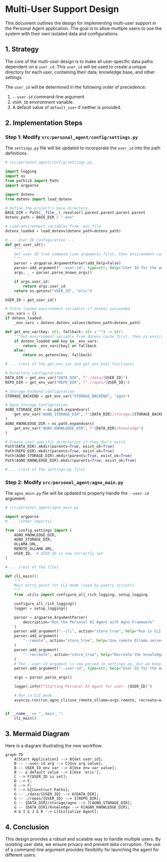 # Multi-User Support Design

This document outlines the design for implementing multi-user support in the Personal Agent application. The goal is to allow multiple users to use the system with their own isolated data and configurations.

## 1. Strategy

The core of the multi-user design is to make all user-specific data paths dependent on a `user_id`. This `user_id` will be used to create a unique directory for each user, containing their data, knowledge base, and other settings.

The `user_id` will be determined in the following order of precedence:

1.  `--user-id` command-line argument.
2.  `USER_ID` environment variable.
3.  A default value of `default_user` if neither is provided.

## 2. Implementation Steps

### Step 1: Modify `src/personal_agent/config/settings.py`

The `settings.py` file will be updated to incorporate the `user_id` into the path definitions.

```python
# src/personal_agent/config/settings.py

import logging
import os
from pathlib import Path
import argparse

import dotenv
from dotenv import load_dotenv

# Define the project's base directory.
BASE_DIR = Path(__file__).resolve().parent.parent.parent.parent
dotenv_path = BASE_DIR / ".env"

# Load environment variables from .env file
dotenv_loaded = load_dotenv(dotenv_path=dotenv_path)

# --- User ID Configuration ---
def get_user_id():
    """
    Get user ID from command-line arguments first, then environment variables.
    """
    parser = argparse.ArgumentParser(add_help=False)
    parser.add_argument("--user-id", type=str, help="User ID for the agent")
    args, _ = parser.parse_known_args()

    if args.user_id:
        return args.user_id
    return os.getenv("USER_ID", "eric")

USER_ID = get_user_id()

# Store loaded environment variables if dotenv succeeded
_env_vars = {}
if dotenv_loaded:
    _env_vars = dotenv.dotenv_values(dotenv_path=dotenv_path)

def get_env_var(key: str, fallback: str = "") -> str:
    """Get environment variable from dotenv cache first, then os.environ as fallback."""
    if dotenv_loaded and key in _env_vars:
        return _env_vars[key] or fallback
    else:
        return os.getenv(key, fallback)

# ... (rest of the get_env_var and get_env_bool functions)

# Directory configurations
DATA_DIR = get_env_var("DATA_DIR", f"./data/{USER_ID}")
REPO_DIR = get_env_var("REPO_DIR", f"./repos/{USER_ID}")

# Storage backend configuration
STORAGE_BACKEND = get_env_var("STORAGE_BACKEND", "agno")

# Agno Storage Configuration
AGNO_STORAGE_DIR = os.path.expandvars(
    get_env_var("AGNO_STORAGE_DIR", f"{DATA_DIR}/storage/{STORAGE_BACKEND}")
)
AGNO_KNOWLEDGE_DIR = os.path.expandvars(
    get_env_var("AGNO_KNOWLEDGE_DIR", f"{DATA_DIR}/knowledge")
)

# Create user-specific directories if they don't exist
Path(DATA_DIR).mkdir(parents=True, exist_ok=True)
Path(REPO_DIR).mkdir(parents=True, exist_ok=True)
Path(AGNO_STORAGE_DIR).mkdir(parents=True, exist_ok=True)
Path(AGNO_KNOWLEDGE_DIR).mkdir(parents=True, exist_ok=True)

# ... (rest of the settings.py file)
```

### Step 2: Modify `src/personal_agent/agno_main.py`

The `agno_main.py` file will be updated to properly handle the `--user-id` argument.

```python
# src/personal_agent/agno_main.py

import argparse
# ... (other imports)

from .config.settings import (
    AGNO_KNOWLEDGE_DIR,
    AGNO_STORAGE_DIR,
    OLLAMA_URL,
    REMOTE_OLLAMA_URL,
    USER_ID,  # USER_ID is now correctly set
)

# ... (rest of the file)

def cli_main():
    """
    Main entry point for CLI mode (used by poetry scripts).
    """
    from .utils import configure_all_rich_logging, setup_logging

    configure_all_rich_logging()
    logger = setup_logging()

    parser = argparse.ArgumentParser(
        description="Run the Personal AI Agent with Agno Framework"
    )
    parser.add_argument("--cli", action="store_true", help="Run in CLI mode")
    parser.add_argument(
        "--remote", action="store_true", help="Use remote Ollama server"
    )
    parser.add_argument(
        "--recreate", action="store_true", help="Recreate the knowledge base"
    )
    # The --user-id argument is now parsed in settings.py, but we keep it here for help text
    parser.add_argument("--user-id", type=str, help="User ID for the agent (overrides USER_ID env var)")

    args = parser.parse_args()

    logger.info(f"Starting Personal AI Agent for user: {USER_ID}")

    # Run in CLI mode
    asyncio.run(run_agno_cli(use_remote_ollama=args.remote, recreate=args.recreate))


if __name__ == "__main__":
    cli_main()
```

## 3. Mermaid Diagram

Here is a diagram illustrating the new workflow:

```mermaid
graph TD
    A[Start Application] --> B{Get user_id};
    B -- --user-id arg --> C[Use arg value];
    B -- USER_ID env var --> D[Use env var value];
    B -- a default value --> E[Use 'eric'];
    C --> F[USER_ID is set];
    D --> F;
    E --> F;
    F --> G{Construct Paths};
    G -- ./data/{USER_ID} --> H[DATA_DIR];
    G -- ./repos/{USER_ID} --> I[REPO_DIR];
    G -- {DATA_DIR}/storage/agno --> J[AGNO_STORAGE_DIR];
    G -- {DATA_DIR}/knowledge --> K[AGNO_KNOWLEDGE_DIR];
    H & I & J & K --> L[Initialize Agent];
```

## 4. Conclusion

This design provides a robust and scalable way to handle multiple users. By isolating user data, we ensure privacy and prevent data corruption. The use of a command-line argument provides flexibility for launching the agent for different users.